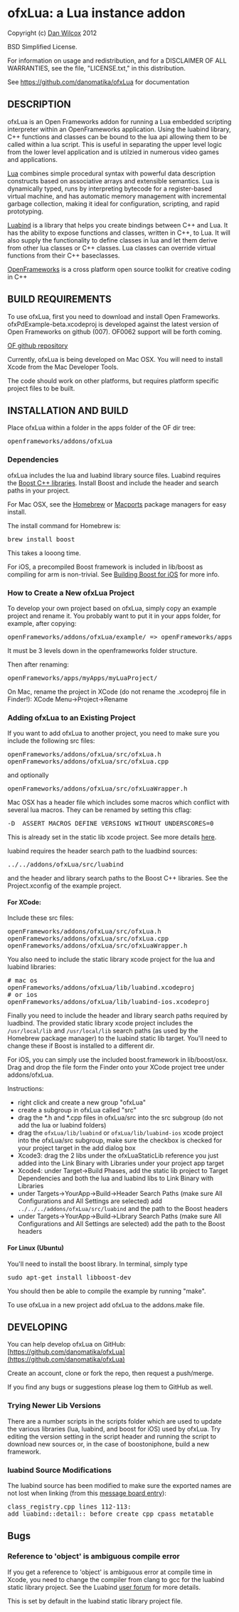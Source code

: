 ofxLua: a Lua instance addon
===================================

Copyright (c) [Dan Wilcox](danomatika.com) 2012

BSD Simplified License.

For information on usage and redistribution, and for a DISCLAIMER OF ALL
WARRANTIES, see the file, "LICENSE.txt," in this distribution.

See https://github.com/danomatika/ofxLua for documentation

DESCRIPTION
-----------

ofxLua is an Open Frameworks addon for running a Lua embedded scripting interpreter within an OpenFrameworks application. Using the luabind library, C++ functions and classes can be bound to the lua api allowing them to be called within a lua script. This is useful in separating the upper level logic from the lower level application and is utilzied in numerous video games and applications.

[Lua](http://www.lua.org/) combines simple procedural syntax with powerful data description constructs based on associative arrays and extensible semantics. Lua is dynamically typed, runs by interpreting bytecode for a register-based virtual machine, and has automatic memory management with incremental garbage collection, making it ideal for configuration, scripting, and rapid prototyping.

[Luabind](http://www.rasterbar.com/products/luabind.html) is a library that helps you create bindings between C++ and Lua. It has the ability to expose functions and classes, written in C++, to Lua. It will also supply the functionality to define classes in lua and let them derive from other lua classes or C++ classes. Lua classes can override virtual functions from their C++ baseclasses.

[OpenFrameworks](http://www.openframeworks.cc/) is a cross platform open source toolkit for creative coding in C++

BUILD REQUIREMENTS
------------------

To use ofxLua, first you need to download and install Open Frameworks. ofxPdExample-beta.xcodeproj is developed against the latest version of Open Frameworks on github (007). OF0062 support will be forth coming. 

[OF github repository](https://github.com/openframeworks/openFrameworks)

Currently, ofxLua is being developed on Mac OSX. You will need to install Xcode from the Mac Developer Tools.

The code should work on other platforms, but requires platform specific project files to be built.

INSTALLATION AND BUILD
----------------------

Place ofxLua within a folder in the apps folder of the OF dir tree:
<pre>
openframeworks/addons/ofxLua
</pre>

### Dependencies

ofxLua includes the lua and luabind library source files. Luabind requires the [Boost C++ libraries](http://www.boost.org/). Install Boost and include the header and search paths in your project.

For Mac OSX, see the [Homebrew](http://mxcl.github.com/homebrew/) or [Macports](http://www.macports.org/) package managers for easy install.

The install command for Homebrew is:
<pre>
brew install boost
</pre>

This takes a looong time.

For iOS, a precompiled Boost framework is included in lib/boost as compiling for arm is non-trivial. See [Building Boost for iOS](http://goodliffe.blogspot.com/2010/09/building-boost-framework-for-ios-iphone.html) for more info.

### How to Create a New ofxLua Project

To develop your own project based on ofxLua, simply copy an example project and rename it. You probably want to put it in your apps folder, for example, after copying:
<pre>
openFrameworks/addons/ofxLua/example/ => openFrameworks/apps/myApps/example/
</pre>

It must be 3 levels down in the openframeworks folder structure.

Then after renaming:
<pre>
openFrameworks/apps/myApps/myLuaProject/
</pre>

On Mac, rename the project in XCode (do not rename the .xcodeproj file in Finder!): XCode Menu->Project->Rename

### Adding ofxLua to an Existing Project

If you want to add ofxLua to another project, you need to make sure you include the following src files:
<pre>
openFrameworks/addons/ofxLua/src/ofxLua.h
openFrameworks/addons/ofxLua/src/ofxLua.cpp
</pre>
and optionally
<pre>
openFrameworks/addons/ofxLua/src/ofxLuaWrapper.h
</pre>

Mac OSX has a header file which includes some macros which conflict with several lua macros. They can be renamed by setting this cflag:
<pre>
-D__ASSERT_MACROS_DEFINE_VERSIONS_WITHOUT_UNDERSCORES=0
</pre>
This is already set in the static lib xcode project. See more details [here](http://boost-geometry.203548.n3.nabble.com/problems-with-Boost-Geometry-Xcode-compile-td437866.html).

luabind requires the header search path to the luadbind sources:
<pre>
../../addons/ofxLua/src/luabind
</pre>
and the header and library search paths to the Boost C++ libraries. See the Project.xconfig of the example project.

#### For XCode:

Include these src files:
<pre>
openFrameworks/addons/ofxLua/src/ofxLua.h
openFrameworks/addons/ofxLua/src/ofxLua.cpp
openFrameworks/addons/ofxLua/src/ofxLuaWrapper.h
</pre>

You also need to include the static library xcode project for the lua and luabind libraries:
<pre>
# mac os
openFrameworks/addons/ofxLua/lib/luabind.xcodeproj
# or ios
openFrameworks/addons/ofxLua/lib/luabind-ios.xcodeproj
</pre>

Finally you need to include the header and library search paths required by luadbind. The provided static library xcode project includes the `/usr/local/lib` and `/usr/local/lib` search paths (as used by the Homebrew package manager) to the luabind static lib target. You'll need to change these if Boost is installed to a different dir.

For iOS, you can simply use the included boost.framework in lib/boost/osx. Drag and drop the file form the Finder onto your XCode project tree under addons/ofxLua.

Instructions:

* right click and create a new group "ofxLua"
* create a subgroup in ofxLua called "src"
* drag the *.h and *.cpp files in ofxLua/src into the src subgroup (do not add the lua or luabind folders)
* drag the `ofxLua/lib/luabind` or `ofxLua/lib/luabind-ios` xcode project into the ofxLua/src subgroup, make sure the checkbox is checked for your project target in the add dialog box
* Xcode3: drag the 2 libs under the ofxLuaStaticLib reference you just added into the Link Binary with Libraries under your project app target 
* Xcode4: under Target->Build Phases, add the static lib project to Target Dependencies and both the lua and luabind libs to Link Binary with Libraries
* under Targets->YourApp->Build->Header Search Paths (make sure All Configurations and All Settings are selected) add `../../../addons/ofxLua/src/luabind` and the path to the Boost headers
* under Targets->YourApp->Build->Library Search Paths (make sure All Configurations and All Settings are selected) add the path to the Boost headers

#### For Linux (Ubuntu)

You'll need to install the boost library. In terminal, simply type
<pre>
sudo apt-get install libboost-dev
</pre>
 
You should then be able to compile the example by running "make".

To use ofxLua in a new project add ofxLua to the addons.make file.

DEVELOPING
----------

You can help develop ofxLua on GitHub: [https://github.com/danomatika/ofxLua](https://github.com/danomatika/ofxLua)

Create an account, clone or fork the repo, then request a push/merge.

If you find any bugs or suggestions please log them to GitHub as well.

### Trying Newer Lib Versions

There are a number scripts in the scripts folder which are used to update the various libraries (lua, luabind, and boost for iOS) used by ofxLua. Try editing the version setting in the script header and running the script to download new sources or, in the case of boostoniphone, build a new framework.

### luabind Source Modifications

The luabind source has been modified to make sure the exported names are not lost when linking (from this [message board entry](http://osdir.com/ml/lang.lua.bind.user/2007-06/msg00013.html)):

<pre>
class_registry.cpp lines 112-113: 
add luabind::detail:: before create_cpp_cpass_metatable
</pre>

Bugs
----

### Reference to 'object' is ambiguous compile error

If you get a reference to 'object' is ambiguous error at compile time in Xcode, you need to change the compiler from clang to gcc for the luabind static library project. See the Luabind [user forum](http://sourceforge.net/mailarchive/forum.php?thread_name=9D67FA74-F0F7-4AE4-8B2D-C1873A744D51%40fysh.org&forum_name=luabind-user) for more details.

This is set by default in the luabind static library project file.
